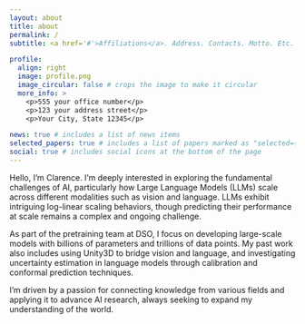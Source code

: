 ```yaml
---
layout: about
title: about
permalink: /
subtitle: <a href='#'>Affiliations</a>. Address. Contacts. Motto. Etc.

profile:
  align: right
  image: profile.png
  image_circular: false # crops the image to make it circular
  more_info: >
    <p>555 your office number</p>
    <p>123 your address street</p>
    <p>Your City, State 12345</p>

news: true # includes a list of news items
selected_papers: true # includes a list of papers marked as "selected={true}"
social: true # includes social icons at the bottom of the page
---
```


Hello, I’m Clarence. I’m deeply interested in exploring the fundamental challenges of AI, particularly how Large Language Models (LLMs) scale across different modalities such as vision and language. LLMs exhibit intriguing log-linear scaling behaviors, though predicting their performance at scale remains a complex and ongoing challenge.

As part of the pretraining team at DSO, I focus on developing large-scale models with billions of parameters and trillions of data points. My past work also includes using Unity3D to bridge vision and language, and investigating uncertainty estimation in language models through calibration and conformal prediction techniques.

I’m driven by a passion for connecting knowledge from various fields and applying it to advance AI research, always seeking to expand my understanding of the world.
